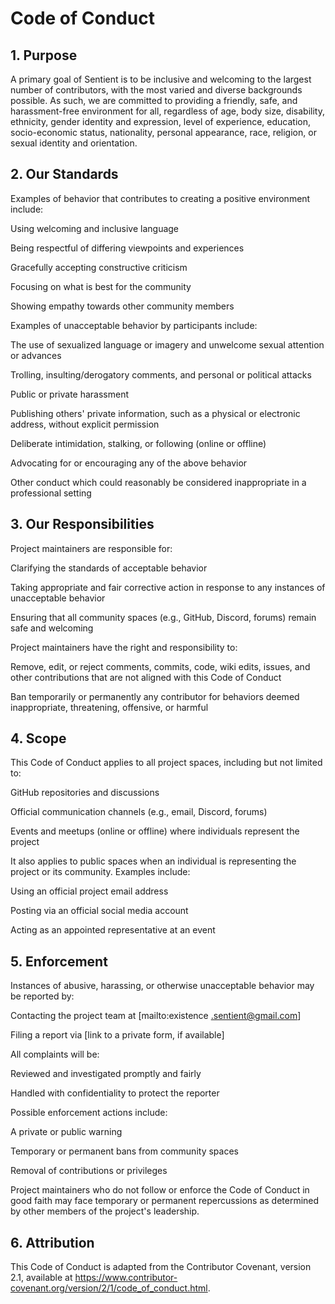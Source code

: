 # Code of Conduct

## 1. Purpose
A primary goal of Sentient is to be inclusive and welcoming to the largest number of contributors, with the most varied and diverse backgrounds possible. As such, we are committed to providing a friendly, safe, and harassment-free environment for all, regardless of age, body size, disability, ethnicity, gender identity and expression, level of experience, education, socio-economic status, nationality, personal appearance, race, religion, or sexual identity and orientation.

## 2. Our Standards
Examples of behavior that contributes to creating a positive environment include:

Using welcoming and inclusive language

Being respectful of differing viewpoints and experiences

Gracefully accepting constructive criticism

Focusing on what is best for the community

Showing empathy towards other community members

Examples of unacceptable behavior by participants include:

The use of sexualized language or imagery and unwelcome sexual attention or advances

Trolling, insulting/derogatory comments, and personal or political attacks

Public or private harassment

Publishing others' private information, such as a physical or electronic address, without explicit permission

Deliberate intimidation, stalking, or following (online or offline)

Advocating for or encouraging any of the above behavior

Other conduct which could reasonably be considered inappropriate in a professional setting

## 3. Our Responsibilities
Project maintainers are responsible for:

Clarifying the standards of acceptable behavior

Taking appropriate and fair corrective action in response to any instances of unacceptable behavior

Ensuring that all community spaces (e.g., GitHub, Discord, forums) remain safe and welcoming

Project maintainers have the right and responsibility to:

Remove, edit, or reject comments, commits, code, wiki edits, issues, and other contributions that are not aligned with this Code of Conduct

Ban temporarily or permanently any contributor for behaviors deemed inappropriate, threatening, offensive, or harmful

## 4. Scope
This Code of Conduct applies to all project spaces, including but not limited to:

GitHub repositories and discussions

Official communication channels (e.g., email, Discord, forums)

Events and meetups (online or offline) where individuals represent the project

It also applies to public spaces when an individual is representing the project or its community. Examples include:

Using an official project email address

Posting via an official social media account

Acting as an appointed representative at an event

## 5. Enforcement
Instances of abusive, harassing, or otherwise unacceptable behavior may be reported by:

Contacting the project team at [mailto:existence .sentient@gmail.com]

Filing a report via [link to a private form, if available]

All complaints will be:

Reviewed and investigated promptly and fairly

Handled with confidentiality to protect the reporter

Possible enforcement actions include:

A private or public warning

Temporary or permanent bans from community spaces

Removal of contributions or privileges

Project maintainers who do not follow or enforce the Code of Conduct in good faith may face temporary or permanent repercussions as determined by other members of the project's leadership.

## 6. Attribution
This Code of Conduct is adapted from the Contributor Covenant, version 2.1, available at https://www.contributor-covenant.org/version/2/1/code_of_conduct.html.
